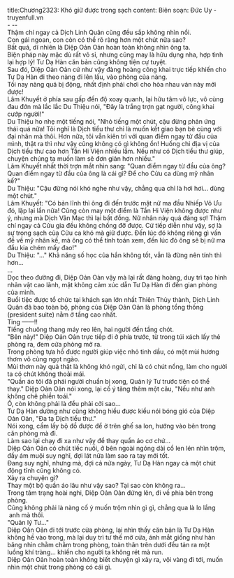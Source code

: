 title:Chương2323: Khó giữ được trong sạch
content:
Biên soạn: Đức Uy - truyenfull.vn<br>- --<br>Thậm chí ngay cả Dịch Linh Quân cũng đều sắp không nhìn nổi.<br>Con gái ngoan, con còn có thể rõ ràng hơn một chút nữa sao?<br>Bất quá, dĩ nhiên là Diệp Oản Oản hoàn toàn không nhìn ông ta.<br>Biện pháp này mặc dù rất vô sỉ, nhưng cũng may là hữu dụng nha, hợp tình lại hợp lý! Tư Dạ Hàn căn bản cũng không tiện cự tuyệt.<br>Sau đó, Diệp Oản Oản cứ như vậy đàng hoàng công khai trực tiếp khiến cho Tư Dạ Hàn đi theo nàng đi lên lầu, vào phòng của nàng.<br>Tối nay nàng quá bị động, nhất định phải chơi cho hòa nhau ván này mới được!<br>Lâm Khuyết ở phía sau gấp đến độ xoay quanh, lại hữu tâm vô lực, vô cùng đau đớn mà lắc lắc Du Thiệu nói, "Đây là trắng trợn gạt người, công khai cướp người!"<br>Du Thiệu ho nhẹ một tiếng nói, "Nhỏ tiếng một chút, cậu đừng phản ứng thái quá nữa! Tôi nghĩ là Dịch tiểu thư chỉ là muốn kết giao bạn bè cùng với đại nhân mà thôi. Hơn nữa, tôi vẫn kiên trì với quan điểm ngay từ đầu của mình, thật ra thì như vậy cũng không có gì không ổn! Huống chi địa vị của Dịch tiểu thư cao hơn Tần Hi Viện nhiều lắm. Nếu như có Dịch tiểu thư giúp, chuyện chúng ta muốn làm sẽ đơn giản hơn nhiều."<br>Lâm Khuyết nhất thời trợn mắt nhìn sang: "Quan điểm ngay từ đầu của ông? Quan điểm ngay từ đầu của ông là cái gì? Để cho Cửu ca dùng mỹ nhân kế?"<br>Du Thiệu: "Cậu đừng nói khó nghe như vậy, chẳng qua chỉ là hơi hơi... dùng một chút."<br>Lâm Khuyết: "Có bản lĩnh thì ông đi đến trước mặt nữ ma đầu Nhiếp Vô Ưu đó, lặp lại lần nữa! Cũng còn may một điểm là Tần Hi Viện không được như ý, nhưng mà Dịch Vân Mạc thì lại bất đồng. Nữ nhân này quá đáng sợ! Thậm chí ngay cả Cửu gia đều không chống đỡ được. Cứ tiếp diễn như vậy, sợ là sự trong sạch của Cửu ca khó mà giữ được. Đến lúc đó không riêng gì vấn đề về mỹ nhân kế, mà ông có thể tính toán xem, đến lúc đó ông sẽ bị nữ ma đầu kia chém mấy đao!"<br>Du Thiệu: "..." Khả năng số học của hắn không tốt, vẫn là đừng nên tính thì hơn...<br>...<br>Dọc theo đường đi, Diệp Oản Oản vậy mà lại rất đàng hoàng, duy trì tạo hình nhân vật cao lãnh, mặt không cảm xúc dẫn Tư Dạ Hàn đi đến gian phòng của mình.<br>Buổi tiệc được tổ chức tại khách sạn lớn nhất Thiên Thủy thành, Dịch Linh Quân đã bao toàn bộ, phòng của Diệp Oản Oản là phòng tổng thống (president suite) nằm ở tầng cao nhất.<br>Ting ——!!<br>Tiếng chuông thang máy reo lên, hai người đến tầng chót.<br>"Bên này!" Diệp Oản Oản trực tiếp đi ở phía trước, từ trong túi xách lấy thẻ phòng ra, đem cửa phòng mở ra.<br>Trong phòng tựa hồ được người giúp việc nhỏ tinh dầu, có một mùi hương thơm vô cùng ngọt ngào.<br>Mùi thơm này quả thật là không khó ngửi, chỉ là có chút nồng, làm cho người ta có chút không thoải mái.<br>"Quần áo tôi đã phái người chuẩn bị xong, Quản lý Tư trước tiên có thể thay." Diệp Oản Oản nói xong, lại cố ý tăng thêm một câu, "Nếu như anh không chê phiền toái."<br>Ồ, còn không phải là đều phải cởi sao...<br>Tư Dạ Hàn dường như cũng không hiểu được kiểu nói bóng gió của Diệp Oản Oản, "Đa tạ Dịch tiểu thư."<br>Nói xong, cầm lấy bộ đồ được để ở trên ghế sa lon, hướng vào bên trong căn phòng mà đi.<br>Làm sao lại chạy đi xa như vậy để thay quần áo cơ chứ...<br>Diệp Oản Oản có chút tiếc nuối, ở bên ngoài ngóng dài cổ len lén nhìn trộm, đầy ám muội suy nghĩ, đợi lát nữa làm sao ra tay mới tốt.<br>Đang suy nghĩ, nhưng mà, đợi cả nửa ngày, Tư Dạ Hàn ngay cả một chút động tĩnh cũng không có.<br>Xảy ra chuyện gì?<br>Thay một bộ quần áo lâu như vậy sao? Tại sao còn không ra...<br>Trong tâm trạng hoài nghi, Diệp Oản Oản đứng lên, đi về phía bên trong phòng.<br>Cũng không phải là nàng cố ý muốn trộm nhìn gì gì, chẳng qua là lo lắng  anh mà thôi.<br>"Quản lý Tư..."<br>Diệp Oản Oản đi tới trước cửa phòng, lại nhìn thấy căn bản là Tư Dạ Hàn không hề vào trong, mà lại duy trì tư thế mở cửa, ánh mắt giống như hàn băng nhìn chằm chằm trong phòng, toàn thân trên dưới đều tản ra một luồng khí tràng... khiến cho người ta không rét mà run.<br>Diệp Oản Oản hoàn toàn không biết chuyện gì xảy ra, vội vàng đi tới, muốn nhìn một chút trong phòng có cái gì.